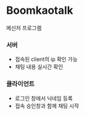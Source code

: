 # Boomkaotalk
메신저 프로그램

### 서버
* 접속된 client의 ip 확인 가능
* 채팅 내용 실시간 확인

### 클라이언트
* 로그인 창에서 닉네임 등록
* 접속 승인창과 함께 채팅 시작
